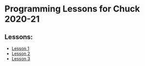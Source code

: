 # Programming Lessons for Chuck 2020-21

## Lessons:
- [Lesson 1](./lesson-1/plan.md)
- [Lesson 2](./lesson-2/plan.md)
- [Lesson 3](./lesson-3/plan.md)
